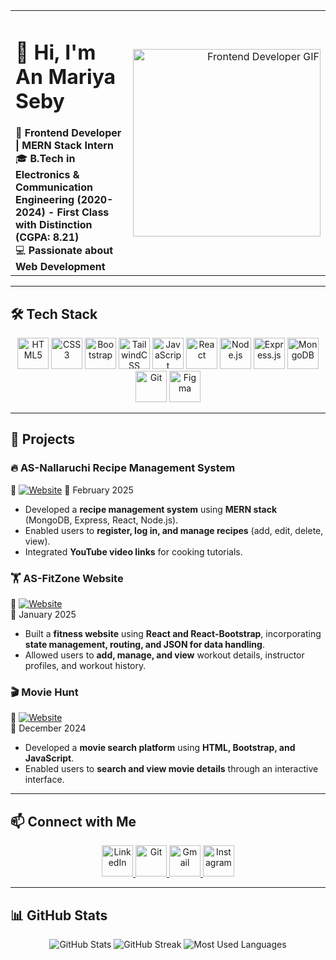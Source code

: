 


<div align="center">
  <table width="100%" style="border-collapse: collapse; border: none;">
    <tr>
      <td align="left" width="60%">
        <h1>👋 Hi, I'm An Mariya Seby</h1>
        🚀 <strong>Frontend Developer | MERN Stack Intern</strong> <br>
        🎓 <strong>B.Tech in Electronics & Communication Engineering (2020-2024) - First Class with Distinction (CGPA: 8.21)</strong> <br>
        💻 <strong>Passionate about Web Development</strong>
      </td>
      <td align="right" width="40%">
        <img src="https://mir-s3-cdn-cf.behance.net/project_modules/disp/601014116770475.6068beff4640a.gif" width="300px" alt="Frontend Developer GIF">
      </td>
    </tr>
  </table>
</div>

---

## 🛠 Tech Stack  
<p align="center">
  <img src="https://cdn.jsdelivr.net/gh/devicons/devicon/icons/html5/html5-original.svg" width="50px" height="50px" alt="HTML5"/>
  <img src="https://cdn.jsdelivr.net/gh/devicons/devicon/icons/css3/css3-original.svg" width="50px" height="50px" alt="CSS3"/>
  <img src="https://cdn.jsdelivr.net/gh/devicons/devicon/icons/bootstrap/bootstrap-original.svg" width="50px" height="50px" alt="Bootstrap"/>
  <img src="https://cdn.jsdelivr.net/gh/devicons/devicon/icons/tailwindcss/tailwindcss-original.svg" width="50px" height="50px" alt="TailwindCSS"/>
  <img src="https://cdn.jsdelivr.net/gh/devicons/devicon/icons/javascript/javascript-original.svg" width="50px" height="50px" alt="JavaScript"/>
  <img src="https://cdn.jsdelivr.net/gh/devicons/devicon/icons/react/react-original.svg" width="50px" height="50px" alt="React"/>
  <img src="https://cdn.jsdelivr.net/gh/devicons/devicon/icons/nodejs/nodejs-original.svg" width="50px" height="50px" alt="Node.js"/>
<img src="https://skillicons.dev/icons?i=express&theme=light" width="50px" height="50px" alt="Express.js"/>

  <img src="https://cdn.jsdelivr.net/gh/devicons/devicon/icons/mongodb/mongodb-original.svg" width="50px" height="50px" alt="MongoDB"/>
  <img src="https://cdn.jsdelivr.net/gh/devicons/devicon/icons/git/git-original.svg" width="50px" height="50px" alt="Git"/>
  <img src="https://cdn.jsdelivr.net/gh/devicons/devicon/icons/figma/figma-original.svg" width="50px" height="50px" alt="Figma"/>
</p>  

---

## 📂 Projects  

### 🔥 AS-Nallaruchi Recipe Management System  
🔗 [![Website](https://img.shields.io/badge/Live%20Demo-%23000000.svg?style=for-the-badge&logo=vercel)](https://sebyasnallaruchiwebsite.netlify.app/)
📅 February 2025  
- Developed a **recipe management system** using **MERN stack** (MongoDB, Express, React, Node.js).  
- Enabled users to **register, log in, and manage recipes** (add, edit, delete, view).  
- Integrated **YouTube video links** for cooking tutorials.  

### 🏋️ AS-FitZone Website  
🔗 [![Website](https://img.shields.io/badge/Live%20Demo-%23000000.svg?style=for-the-badge&logo=vercel)](https://sebyasfitzonereact.netlify.app/)  
📅 January 2025  
- Built a **fitness website** using **React and React-Bootstrap**, incorporating **state management, routing, and JSON for data handling**.  
- Allowed users to **add, manage, and view** workout details, instructor profiles, and workout history.  

### 🎬 Movie Hunt  
🔗 [![Website](https://img.shields.io/badge/Live%20Demo-%23000000.svg?style=for-the-badge&logo=vercel)](https://sebymoviehub.netlify.app/)  
📅 December 2024  
- Developed a **movie search platform** using **HTML, Bootstrap, and JavaScript**.  
- Enabled users to **search and view movie details** through an interactive interface.  

---

## 📫 Connect with Me  
<p align="center">
  <a href="https://www.linkedin.com/in/anmariyaseby">
    <img src="https://cdn.jsdelivr.net/gh/devicons/devicon/icons/linkedin/linkedin-original.svg" width="50px" height="50px" alt="LinkedIn"/>
  </a>
  <a href="https://github.com/anmariyaseby">
    <img src="https://skillicons.dev/icons?i=git&theme=light" width="50px" height="50px" alt="Git"/>
  </a>
  <a href="mailto:anmariya.ms@gmail.com">
    <img src="https://upload.wikimedia.org/wikipedia/commons/4/4e/Gmail_Icon.png" width="50px" height="50px" alt="Gmail"/>
  </a>
  <a href="https://www.instagram.com/im.anmariyaseby">
  <img src="https://upload.wikimedia.org/wikipedia/commons/e/e7/Instagram_logo_2016.svg" width="50px" height="50px" alt="Instagram"/>
</a>

  </a>
</p>  

---

## 📊 GitHub Stats  
<p align="center">
  <img src="https://github-readme-stats.vercel.app/api?username=anmariyaseby&show_icons=true&theme=radical" alt="GitHub Stats"/>
  <img src="https://github-readme-streak-stats.herokuapp.com/?user=anmariyaseby&theme=radical" alt="GitHub Streak"/>
  <img src="https://github-readme-stats.vercel.app/api/top-langs/?username=anmariyaseby&layout=compact&theme=radical" alt="Most Used Languages"/>
</p>  
